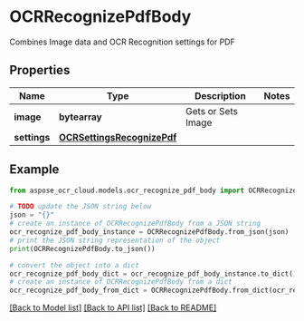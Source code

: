 # OCRRecognizePdfBody

Combines Image data and OCR Recognition settings for PDF

## Properties

Name | Type | Description | Notes
------------ | ------------- | ------------- | -------------
**image** | **bytearray** | Gets or Sets Image | 
**settings** | [**OCRSettingsRecognizePdf**](OCRSettingsRecognizePdf.md) |  | 

## Example

```python
from aspose_ocr_cloud.models.ocr_recognize_pdf_body import OCRRecognizePdfBody

# TODO update the JSON string below
json = "{}"
# create an instance of OCRRecognizePdfBody from a JSON string
ocr_recognize_pdf_body_instance = OCRRecognizePdfBody.from_json(json)
# print the JSON string representation of the object
print(OCRRecognizePdfBody.to_json())

# convert the object into a dict
ocr_recognize_pdf_body_dict = ocr_recognize_pdf_body_instance.to_dict()
# create an instance of OCRRecognizePdfBody from a dict
ocr_recognize_pdf_body_from_dict = OCRRecognizePdfBody.from_dict(ocr_recognize_pdf_body_dict)
```
[[Back to Model list]](../README.md#documentation-for-models) [[Back to API list]](../README.md#documentation-for-api-endpoints) [[Back to README]](../README.md)


